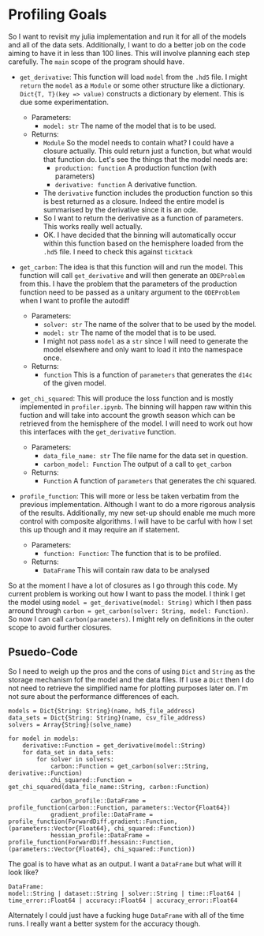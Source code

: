 # Profiling Goals
So I want to revisit my julia implementation and run it for all of the models and all of the data sets. Additionally, I want to do a better job on the code aiming to have it in less than 100 lines. This will involve planning each step carefully. The `main` scope of the program should have. 

 - `get_derivative`: This function will load `model` from the `.hd5` file. I might `return` the `model` as a `Module` or some other structure like a dictionary. `Dict{T, T}(key => value)` constructs a dictionary by element. This is due some experimentation. 
     - Parameters:
         - `model: str` The name of the model that is to be used. 
     - Returns:
         - `Module` So the model needs to contain what? I could have a closure actually. This ould return just a function, but what would that function do. Let's see the things that the model needs are:
             - `production: function` A production function (with parameters)
             - `derivative: function` A derivative function.
         - The `derivative` function includes the production function so this is best returned as a closure. Indeed the entire model is summarised by the derivative since it is an ode. 
         - So I want to return the derivative as a function of parameters. This works really well actually.
         - OK. I have decided that the binning will automatically occur within this function based on the hemisphere loaded from the `.hd5` file. I need to check this against `ticktack`

 - `get_carbon`: The idea is that this function will and run the model. This function will call `get_derivative` and will then generate an `ODEProblem` from this. I have the problem that the parameters of the production function need to be passed as a unitary argument to the `ODEProblem` when I want to profile the autodiff
     - Parameters:
         - `solver: str` The name of the solver that to be used by the model.
         - `model: str` The name of the model that is to be used. 
         - I might not pass `model` as a `str` since I will need to generate the model elsewhere and only want to load it into the namespace once.
     - Returns:
         - `function` This is a function of `parameters` that generates the `d14c` of the given model. 

 - `get_chi_squared`: This will produce the loss function and is mostly implemented in `profiler.ipynb`. The binning will happen raw within this fuction and will take into account the growth season which can be retrieved from the hemisphere of the model. I will need to work out how this interfaces with the `get_derivative` function. 
     - Parameters:
         - `data_file_name: str` The file name for the data set in question.
         - `carbon_model: Function` The output of a call to `get_carbon`
     - Returns:
         - `Function` A function of `parameters` that generates the chi squared.

 - `profile_function`: This will more or less be taken verbatim from the previous implementation. Although I want to do a more rigorous analysis of the results. Additionally, my new set-up should enable me much more control with composite algorithms. I will have to be carful with how I set this up though and it may require an if statement.
     - Parameters:
         - `function: Function`: The function that is to be profiled.
     - Returns:
         - `DataFrame` This will contain raw data to be analysed

So at the moment I have a lot of closures as I go through this code. My current problem is working out how I want to pass the model. I think I get the model using `model = get_derivative(model: String)` which I then pass arround through `carbon = get_carbon(solver: String, model: Function)`. So now I can call `carbon(parameters)`. I might rely on definitions in the outer scope to avoid further closures. 

## Psuedo-Code
So I need to weigh up the pros and the cons of using `Dict` and `String` as the storage mechanism fof the model and the data files. If I use a `Dict` then I do not need to retrieve the simplified name for plotting purposes later on. I'm not sure about the performance differences of each.
```
models = Dict{String: String}(name, hd5_file_address)
data_sets = Dict{String: String}(name, csv_file_address)
solvers = Array{String}(solve_name)

for model in models:
    derivative::Function = get_derivative(model::String)
    for data_set in data_sets:
        for solver in solvers:
            carbon::Function = get_carbon(solver::String, derivative::Function)
            chi_squared::Function = get_chi_squared(data_file_name::String, carbon::Function)

            carbon_profile::DataFrame = profile_function(carbon::Function, parameters::Vector{Float64})
            gradient_profile::DataFrame = profile_function(ForwardDiff.gradient::Function, (parameters::Vector{Float64}, chi_squared::Function))
            hessian_profile::DataFrame = profile_function(ForwardDiff.hessain::Function, (parameters::Vector{Float64}, chi_squared::Function))
```

The goal is to have what as an output. I want a `DataFrame` but what will it look like?

```
DataFrame:
model::String | dataset::String | solver::String | time::Float64 | time_error::Float64 | accuracy::Float64 | accuracy_error::Float64
```

Alternately I could just have a fucking huge `DataFrame` with all of the time runs. I really want a better system for the accuracy though.

